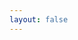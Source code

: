 ```yaml
---
layout: false
---
```


<script setup>
  import Page from './FatImportDemo.vue'

</script>

<ClientOnly>
  <div class="wk-demo">
    <Page />
  </div>
</ClientOnly>

<style>
  body {
    color: #111;
  }
</style>
